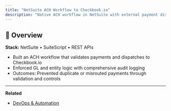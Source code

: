 ```yaml
---
title: "NetSuite ACH Workflow to Checkbook.io"
description: "Native ACH workflow in NetSuite with external payment dispatch and audit logging."
---
```


## 🧾 Overview
**Stack:** NetSuite • SuiteScript • REST APIs

- Built an ACH workflow that validates payments and dispatches to Checkbook.io  
- Enforced GL and entity logic with comprehensive audit logging  
- Outcomes: Prevented duplicate or misrouted payments through validation and controls

---

**Related**  
- [DevOps & Automation](/devops)
